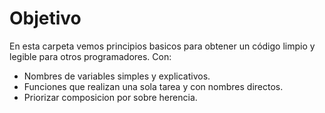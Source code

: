 # Objetivo
En esta carpeta vemos principios basicos para obtener un código limpio y legible para otros programadores.
Con:

- Nombres de variables simples y explicativos.
- Funciones que realizan una sola tarea y con nombres directos.
- Priorizar composicion por sobre herencia. 
